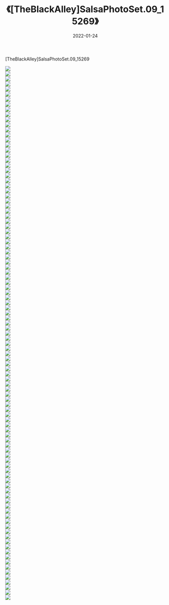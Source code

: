 ﻿---
layout: post
title:  《[TheBlackAlley]SalsaPhotoSet.09_15269》
date:   2022-01-24
img: http://imgx.orgx.ga/漏D/2022/[TheBlackAlley]SalsaPhotoSet.09_15269/000.jpg
categories: [美女, 清纯, 唯美]
---

[TheBlackAlley]SalsaPhotoSet.09_15269

  ![](http://imgx.orgx.ga/漏D/2022/[TheBlackAlley]SalsaPhotoSet.09_15269/001.jpg) <br> ![](http://imgx.orgx.ga/漏D/2022/[TheBlackAlley]SalsaPhotoSet.09_15269/002.jpg) <br> ![](http://imgx.orgx.ga/漏D/2022/[TheBlackAlley]SalsaPhotoSet.09_15269/003.jpg) <br> ![](http://imgx.orgx.ga/漏D/2022/[TheBlackAlley]SalsaPhotoSet.09_15269/004.jpg) <br> ![](http://imgx.orgx.ga/漏D/2022/[TheBlackAlley]SalsaPhotoSet.09_15269/005.jpg) <br> ![](http://imgx.orgx.ga/漏D/2022/[TheBlackAlley]SalsaPhotoSet.09_15269/006.jpg) <br> ![](http://imgx.orgx.ga/漏D/2022/[TheBlackAlley]SalsaPhotoSet.09_15269/007.jpg) <br> ![](http://imgx.orgx.ga/漏D/2022/[TheBlackAlley]SalsaPhotoSet.09_15269/008.jpg) <br> ![](http://imgx.orgx.ga/漏D/2022/[TheBlackAlley]SalsaPhotoSet.09_15269/009.jpg) <br> ![](http://imgx.orgx.ga/漏D/2022/[TheBlackAlley]SalsaPhotoSet.09_15269/010.jpg) <br> ![](http://imgx.orgx.ga/漏D/2022/[TheBlackAlley]SalsaPhotoSet.09_15269/011.jpg) <br> ![](http://imgx.orgx.ga/漏D/2022/[TheBlackAlley]SalsaPhotoSet.09_15269/012.jpg) <br> ![](http://imgx.orgx.ga/漏D/2022/[TheBlackAlley]SalsaPhotoSet.09_15269/013.jpg) <br> ![](http://imgx.orgx.ga/漏D/2022/[TheBlackAlley]SalsaPhotoSet.09_15269/014.jpg) <br> ![](http://imgx.orgx.ga/漏D/2022/[TheBlackAlley]SalsaPhotoSet.09_15269/015.jpg) <br> ![](http://imgx.orgx.ga/漏D/2022/[TheBlackAlley]SalsaPhotoSet.09_15269/016.jpg) <br> ![](http://imgx.orgx.ga/漏D/2022/[TheBlackAlley]SalsaPhotoSet.09_15269/017.jpg) <br> ![](http://imgx.orgx.ga/漏D/2022/[TheBlackAlley]SalsaPhotoSet.09_15269/018.jpg) <br> ![](http://imgx.orgx.ga/漏D/2022/[TheBlackAlley]SalsaPhotoSet.09_15269/019.jpg) <br> ![](http://imgx.orgx.ga/漏D/2022/[TheBlackAlley]SalsaPhotoSet.09_15269/020.jpg) <br> ![](http://imgx.orgx.ga/漏D/2022/[TheBlackAlley]SalsaPhotoSet.09_15269/021.jpg) <br> ![](http://imgx.orgx.ga/漏D/2022/[TheBlackAlley]SalsaPhotoSet.09_15269/022.jpg) <br> ![](http://imgx.orgx.ga/漏D/2022/[TheBlackAlley]SalsaPhotoSet.09_15269/023.jpg) <br> ![](http://imgx.orgx.ga/漏D/2022/[TheBlackAlley]SalsaPhotoSet.09_15269/024.jpg) <br> ![](http://imgx.orgx.ga/漏D/2022/[TheBlackAlley]SalsaPhotoSet.09_15269/025.jpg) <br> ![](http://imgx.orgx.ga/漏D/2022/[TheBlackAlley]SalsaPhotoSet.09_15269/026.jpg) <br> ![](http://imgx.orgx.ga/漏D/2022/[TheBlackAlley]SalsaPhotoSet.09_15269/027.jpg) <br> ![](http://imgx.orgx.ga/漏D/2022/[TheBlackAlley]SalsaPhotoSet.09_15269/028.jpg) <br> ![](http://imgx.orgx.ga/漏D/2022/[TheBlackAlley]SalsaPhotoSet.09_15269/029.jpg) <br> ![](http://imgx.orgx.ga/漏D/2022/[TheBlackAlley]SalsaPhotoSet.09_15269/030.jpg) <br> ![](http://imgx.orgx.ga/漏D/2022/[TheBlackAlley]SalsaPhotoSet.09_15269/031.jpg) <br> ![](http://imgx.orgx.ga/漏D/2022/[TheBlackAlley]SalsaPhotoSet.09_15269/032.jpg) <br> ![](http://imgx.orgx.ga/漏D/2022/[TheBlackAlley]SalsaPhotoSet.09_15269/033.jpg) <br> ![](http://imgx.orgx.ga/漏D/2022/[TheBlackAlley]SalsaPhotoSet.09_15269/034.jpg) <br> ![](http://imgx.orgx.ga/漏D/2022/[TheBlackAlley]SalsaPhotoSet.09_15269/035.jpg) <br> ![](http://imgx.orgx.ga/漏D/2022/[TheBlackAlley]SalsaPhotoSet.09_15269/036.jpg) <br> ![](http://imgx.orgx.ga/漏D/2022/[TheBlackAlley]SalsaPhotoSet.09_15269/037.jpg) <br> ![](http://imgx.orgx.ga/漏D/2022/[TheBlackAlley]SalsaPhotoSet.09_15269/038.jpg) <br> ![](http://imgx.orgx.ga/漏D/2022/[TheBlackAlley]SalsaPhotoSet.09_15269/039.jpg) <br> ![](http://imgx.orgx.ga/漏D/2022/[TheBlackAlley]SalsaPhotoSet.09_15269/040.jpg) <br> ![](http://imgx.orgx.ga/漏D/2022/[TheBlackAlley]SalsaPhotoSet.09_15269/041.jpg) <br> ![](http://imgx.orgx.ga/漏D/2022/[TheBlackAlley]SalsaPhotoSet.09_15269/042.jpg) <br> ![](http://imgx.orgx.ga/漏D/2022/[TheBlackAlley]SalsaPhotoSet.09_15269/043.jpg) <br> ![](http://imgx.orgx.ga/漏D/2022/[TheBlackAlley]SalsaPhotoSet.09_15269/044.jpg) <br> ![](http://imgx.orgx.ga/漏D/2022/[TheBlackAlley]SalsaPhotoSet.09_15269/045.jpg) <br> ![](http://imgx.orgx.ga/漏D/2022/[TheBlackAlley]SalsaPhotoSet.09_15269/046.jpg) <br> ![](http://imgx.orgx.ga/漏D/2022/[TheBlackAlley]SalsaPhotoSet.09_15269/047.jpg) <br> ![](http://imgx.orgx.ga/漏D/2022/[TheBlackAlley]SalsaPhotoSet.09_15269/048.jpg) <br> ![](http://imgx.orgx.ga/漏D/2022/[TheBlackAlley]SalsaPhotoSet.09_15269/049.jpg) <br> ![](http://imgx.orgx.ga/漏D/2022/[TheBlackAlley]SalsaPhotoSet.09_15269/050.jpg) <br> ![](http://imgx.orgx.ga/漏D/2022/[TheBlackAlley]SalsaPhotoSet.09_15269/051.jpg) <br> ![](http://imgx.orgx.ga/漏D/2022/[TheBlackAlley]SalsaPhotoSet.09_15269/052.jpg) <br> ![](http://imgx.orgx.ga/漏D/2022/[TheBlackAlley]SalsaPhotoSet.09_15269/053.jpg) <br> ![](http://imgx.orgx.ga/漏D/2022/[TheBlackAlley]SalsaPhotoSet.09_15269/054.jpg) <br> ![](http://imgx.orgx.ga/漏D/2022/[TheBlackAlley]SalsaPhotoSet.09_15269/055.jpg) <br> ![](http://imgx.orgx.ga/漏D/2022/[TheBlackAlley]SalsaPhotoSet.09_15269/056.jpg) <br> ![](http://imgx.orgx.ga/漏D/2022/[TheBlackAlley]SalsaPhotoSet.09_15269/057.jpg) <br> ![](http://imgx.orgx.ga/漏D/2022/[TheBlackAlley]SalsaPhotoSet.09_15269/058.jpg) <br> ![](http://imgx.orgx.ga/漏D/2022/[TheBlackAlley]SalsaPhotoSet.09_15269/059.jpg) <br> ![](http://imgx.orgx.ga/漏D/2022/[TheBlackAlley]SalsaPhotoSet.09_15269/060.jpg) <br> ![](http://imgx.orgx.ga/漏D/2022/[TheBlackAlley]SalsaPhotoSet.09_15269/061.jpg) <br> ![](http://imgx.orgx.ga/漏D/2022/[TheBlackAlley]SalsaPhotoSet.09_15269/062.jpg) <br> ![](http://imgx.orgx.ga/漏D/2022/[TheBlackAlley]SalsaPhotoSet.09_15269/063.jpg) <br> ![](http://imgx.orgx.ga/漏D/2022/[TheBlackAlley]SalsaPhotoSet.09_15269/064.jpg) <br> ![](http://imgx.orgx.ga/漏D/2022/[TheBlackAlley]SalsaPhotoSet.09_15269/065.jpg) <br> ![](http://imgx.orgx.ga/漏D/2022/[TheBlackAlley]SalsaPhotoSet.09_15269/066.jpg) <br> ![](http://imgx.orgx.ga/漏D/2022/[TheBlackAlley]SalsaPhotoSet.09_15269/067.jpg) <br> ![](http://imgx.orgx.ga/漏D/2022/[TheBlackAlley]SalsaPhotoSet.09_15269/068.jpg) <br> ![](http://imgx.orgx.ga/漏D/2022/[TheBlackAlley]SalsaPhotoSet.09_15269/069.jpg) <br> ![](http://imgx.orgx.ga/漏D/2022/[TheBlackAlley]SalsaPhotoSet.09_15269/070.jpg) <br> ![](http://imgx.orgx.ga/漏D/2022/[TheBlackAlley]SalsaPhotoSet.09_15269/071.jpg) <br> ![](http://imgx.orgx.ga/漏D/2022/[TheBlackAlley]SalsaPhotoSet.09_15269/072.jpg) <br> ![](http://imgx.orgx.ga/漏D/2022/[TheBlackAlley]SalsaPhotoSet.09_15269/073.jpg) <br> ![](http://imgx.orgx.ga/漏D/2022/[TheBlackAlley]SalsaPhotoSet.09_15269/074.jpg) <br> ![](http://imgx.orgx.ga/漏D/2022/[TheBlackAlley]SalsaPhotoSet.09_15269/075.jpg) <br> ![](http://imgx.orgx.ga/漏D/2022/[TheBlackAlley]SalsaPhotoSet.09_15269/076.jpg) <br> ![](http://imgx.orgx.ga/漏D/2022/[TheBlackAlley]SalsaPhotoSet.09_15269/077.jpg) <br> ![](http://imgx.orgx.ga/漏D/2022/[TheBlackAlley]SalsaPhotoSet.09_15269/078.jpg) <br> ![](http://imgx.orgx.ga/漏D/2022/[TheBlackAlley]SalsaPhotoSet.09_15269/079.jpg) <br> ![](http://imgx.orgx.ga/漏D/2022/[TheBlackAlley]SalsaPhotoSet.09_15269/080.jpg) <br> ![](http://imgx.orgx.ga/漏D/2022/[TheBlackAlley]SalsaPhotoSet.09_15269/081.jpg) <br> ![](http://imgx.orgx.ga/漏D/2022/[TheBlackAlley]SalsaPhotoSet.09_15269/082.jpg) <br> ![](http://imgx.orgx.ga/漏D/2022/[TheBlackAlley]SalsaPhotoSet.09_15269/083.jpg) <br> ![](http://imgx.orgx.ga/漏D/2022/[TheBlackAlley]SalsaPhotoSet.09_15269/084.jpg) <br> ![](http://imgx.orgx.ga/漏D/2022/[TheBlackAlley]SalsaPhotoSet.09_15269/085.jpg) <br> ![](http://imgx.orgx.ga/漏D/2022/[TheBlackAlley]SalsaPhotoSet.09_15269/086.jpg) <br> ![](http://imgx.orgx.ga/漏D/2022/[TheBlackAlley]SalsaPhotoSet.09_15269/087.jpg) <br> ![](http://imgx.orgx.ga/漏D/2022/[TheBlackAlley]SalsaPhotoSet.09_15269/088.jpg) <br> ![](http://imgx.orgx.ga/漏D/2022/[TheBlackAlley]SalsaPhotoSet.09_15269/089.jpg) <br> ![](http://imgx.orgx.ga/漏D/2022/[TheBlackAlley]SalsaPhotoSet.09_15269/090.jpg) <br> ![](http://imgx.orgx.ga/漏D/2022/[TheBlackAlley]SalsaPhotoSet.09_15269/091.jpg) <br> ![](http://imgx.orgx.ga/漏D/2022/[TheBlackAlley]SalsaPhotoSet.09_15269/092.jpg) <br> ![](http://imgx.orgx.ga/漏D/2022/[TheBlackAlley]SalsaPhotoSet.09_15269/093.jpg) <br> ![](http://imgx.orgx.ga/漏D/2022/[TheBlackAlley]SalsaPhotoSet.09_15269/094.jpg) <br> ![](http://imgx.orgx.ga/漏D/2022/[TheBlackAlley]SalsaPhotoSet.09_15269/095.jpg) <br> ![](http://imgx.orgx.ga/漏D/2022/[TheBlackAlley]SalsaPhotoSet.09_15269/096.jpg) <br> ![](http://imgx.orgx.ga/漏D/2022/[TheBlackAlley]SalsaPhotoSet.09_15269/097.jpg) <br> ![](http://imgx.orgx.ga/漏D/2022/[TheBlackAlley]SalsaPhotoSet.09_15269/098.jpg) <br> ![](http://imgx.orgx.ga/漏D/2022/[TheBlackAlley]SalsaPhotoSet.09_15269/099.jpg) <br> ![](http://imgx.orgx.ga/漏D/2022/[TheBlackAlley]SalsaPhotoSet.09_15269/100.jpg) <br> ![](http://imgx.orgx.ga/漏D/2022/[TheBlackAlley]SalsaPhotoSet.09_15269/101.jpg) <br> ![](http://imgx.orgx.ga/漏D/2022/[TheBlackAlley]SalsaPhotoSet.09_15269/102.jpg) <br> ![](http://imgx.orgx.ga/漏D/2022/[TheBlackAlley]SalsaPhotoSet.09_15269/103.jpg) <br> ![](http://imgx.orgx.ga/漏D/2022/[TheBlackAlley]SalsaPhotoSet.09_15269/104.jpg) <br> ![](http://imgx.orgx.ga/漏D/2022/[TheBlackAlley]SalsaPhotoSet.09_15269/105.jpg) <br>